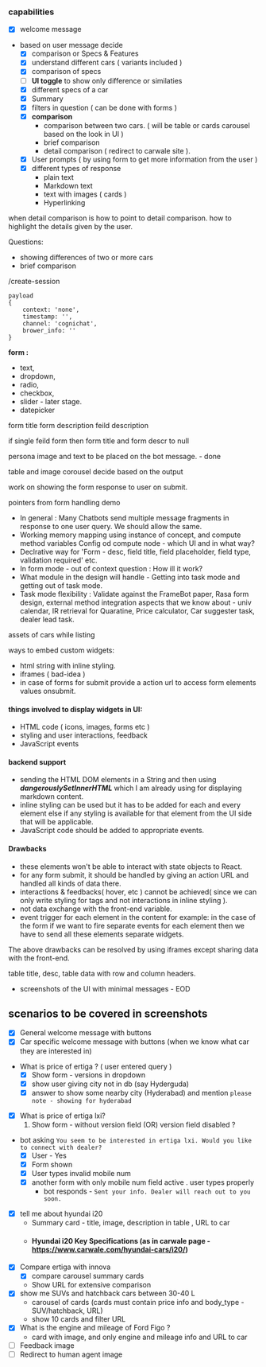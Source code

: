 ### **capabilities**

- [x] welcome message
- based on user message decide
  - [x] comparison or Specs & Features 
  - [x] understand different cars ( variants included )
  - [x] comparison of specs
  - [ ] **UI toggle** to show only difference or similaties  
  - [x] different specs of a car
  - [x] Summary
  - [x] filters in question ( can be done with forms )
  - [x] **comparison**
    - comparison between two cars. ( will be table or cards carousel based on the look in UI )
    - brief comparison 
    - detail comparison ( redirect to carwale site ).
  - [x] User prompts ( by using form to get more information from the user )
  - [x] different types of response 
    - plain text
    - Markdown text
    - text with images ( cards )
    - Hyperlinking 
  


when detail comparison is how to point to detail comparison.
how to highlight the details given by the user.


Questions:
- showing differences of two or more cars
- brief comparison






/create-session
```
payload
{ 
    context: 'none',
    timestamp: '',
    channel: 'cognichat',
    brower_info: ''
}
```

**form :**
- text,
- dropdown,
- radio,
- checkbox,
- slider  - later stage.
- datepicker

form title
form description
feild description

if single feild form then form title and form descr to null

persona image and text to be placed on the bot message. - done

table and image corousel decide based on the output

work on showing the form response to user on submit.



pointers from form handling demo
- In general : Many Chatbots send multiple message fragments in response to one user query. We should allow the same. 
- Working memory mapping using instance of concept, and compute method variables
Config od compute node - which UI and in what way?
- Declrative way for 'Form - desc, field title, field placeholder, field type, validation required' etc. 
- In form mode - out of context question : How ill it work?
- What module in the design will handle - Getting into task mode and getting out of task mode. 
- Task mode flexibility : Validate against the FrameBot paper, Rasa form design, external method integration aspects that we know about - univ calendar, IR retrieval for Quaratine, Price calculator, Car suggester task, dealer lead task.


assets of cars while listing



ways to embed custom widgets:
- html string with inline styling.
- iframes ( bad-idea )
- in case of forms for submit provide a action url to access form elements values onsubmit.



#### **things involved to display widgets in UI:**
- HTML code ( icons, images, forms etc )
- styling and user interactions, feedback
- JavaScript events

#### **backend support**
- sending the HTML DOM elements in a String and then using ***dangerouslySetInnerHTML*** which I am already using for displaying markdown content.
- inline styling can be used but it has to be added for each and every element else if any styling is available for that element from the UI side that will be applicable.
- JavaScript code should be added to appropriate events.

#### **Drawbacks**
- these elements won't be able to interact with state objects to React.
- for any form submit, it should be handled by giving an action URL and handled all kinds of data there.
- interactions & feedbacks( hover, etc ) cannot be achieved( since we can only write styling for tags and not interactions in inline styling ). 
- not data exchange with the front-end variable.
- event trigger for each element in the content for example: 
                  in the case of the form if we want to fire separate events for each element then we have to send all these elements separate widgets.

The above drawbacks can be resolved by using iframes except sharing data with the front-end.


table title, desc, table data with row and column headers.



- screenshots of the UI with minimal messages - EOD




## **scenarios to be covered in screenshots**

- [x] General welcome message with buttons  
- [x] Car specific welcome message with buttons (when we know what car they are interested in)
- What is price of ertiga ?    ( user entered query )
  - [x] Show form - versions in dropdown
  - [x] show user giving city not in db (say Hyderguda)
  - [x] answer to show some nearby city (Hyderabad) and mention `please note - showing for hyderabad`
- [x] What is price of ertiga lxi?
    1. Show form - without version field (OR) version field disabled ?


- bot asking `You seem to be interested in ertiga lxi. Would you like to connect with dealer?`
  - [x] User - Yes
  - [x] Form shown
  - [x] User types invalid mobile num
  - [x] another form with only mobile num field active . user types properly
      - bot responds - `Sent your info. Dealer will reach out to you soon.`
- [x] tell me about hyundai i20
    - Summary card - title, image, description in table , URL to car
    - #### **Hyundai i20 Key Specifications** (as in carwale page - https://www.carwale.com/hyundai-cars/i20/)
- [x] Compare ertiga with innova
    - [x]  compare carousel summary cards
    - Show URL for extensive comparison
- [x] show me SUVs and hatchback cars between 30-40 L
  - carousel of cards (cards must contain price info and body_type - SUV/hatchback, URL)
  - show 10 cards and filter URL 
- [x] What is the engine and mileage of Ford Figo ?
  -  card with image, and only engine and mileage info and URL to car
- [ ] Feedback image
- [ ] Redirect to human agent image